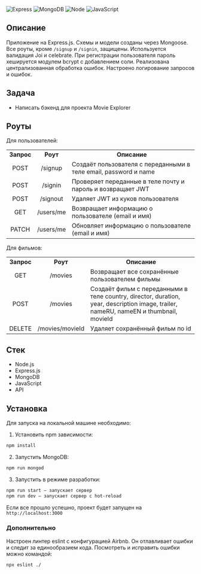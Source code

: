 ![Express](https://img.shields.io/badge/-Express-000000?logo=express&logoColor=white)
![MongoDB](https://img.shields.io/badge/-MongoDB-56a14b?logo=mongodb&logoColor=white)
![Node](https://img.shields.io/badge/-Node.js-469837?logo=Node.js&logoColor=white)
![JavaScript](https://img.shields.io/badge/-JavaScript-f3de35?logo=javaScript&logoColor=black)

## Описание

Приложение на Express.js. Схемы и модели созданы через Mongoose. Все роуты, кроме `/signup` и `/signin`, защищены. Используется валидация Joi и celebrate. При регистрации пользователя пароль хешируется модулем bcrypt с добавлением соли. Реализована централизованная обработка ошибок. Настроено логирование запросов и ошибок.

## Задача

- Написать бэкенд для проекта Movie Explorer

## Роуты

Для пользователей:</br>
<table>
<tr>
<td align="center"><strong>Запрос</strong></th>
<td align="center"><strong>Роут<strong></th>
<td align="center"> <strong>Описание</strong></th>
</tr>

<tr>
<td align="center">POST</td>
<td align="center">/signup</td>
<td>Создаёт пользователя с переданными в теле email, password и name</td>
</tr>

<tr>
<td align="center">POST</td>
<td align="center">/signin</td>
<td>Проверяет переданные в теле почту и пароль и возвращает JWT</td>
</tr>

<tr>
<td align="center">POST</td>
<td align="center">/signout</td>
<td>Удаляет JWT из куков пользователя</td>
</tr>

<tr>
<td align="center">GET</td>
<td align="center">/users/me</td>
<td>Возвращает информацию о пользователе (email и имя)</td>
</tr>

<tr>
<td align="center">PATCH</td>
<td align="center">/users/me</td>
<td>Обновляет информацию о пользователе (email и имя)</td>
</tr>
</table>


Для фильмов:</br>
<table>
<tr>
<td align="center"><strong>Запрос</strong></th>
<td align="center"><strong>Роут<strong></th>
<td align="center"> <strong>Описание</strong></th>
</tr>

<tr>
<td align="center">GET</td>
<td align="center">/movies</td>
<td>Возвращает все сохранённые пользователем фильмы</td>
</tr>

<tr>
<td align="center">POST</td>
<td align="center">/movies</td>
<td>Создаёт фильм с переданными в теле country, director, duration, year, description image, trailer, nameRU, nameEN и thumbnail, movieId</td>
</tr>

<tr>
<td align="center">DELETE</td>
<td align="center">/movies/movieId</td>
<td>Удаляет сохранённый фильм по id</td>
</tr>

</table>

## Стек

- Node.js
- Express.js
- MongoDB
- JavaScript
- API

## Установка

Для запуска на локальной машине необходимо:</br>

1. Установить npm зависимости:</br>

```sh
npm install
```

2. Запустить MongoDB:

```sh
npm run mongod
```

3. Запустить в режиме разработки:</br>

```sh
npm run start — запускает сервер
npm run dev — запускает сервер с hot-reload
```

Если все прошло успешно, проект будет запущен на `http://localhost:3000`

### Дополнительно

Настроен линтер eslint с конфигурацией Airbnb. Он отлавливает ошибки и следит за единообразием кода. Посмотреть и исправить ошибки можно командой:

```sh
npx eslint ./
```
